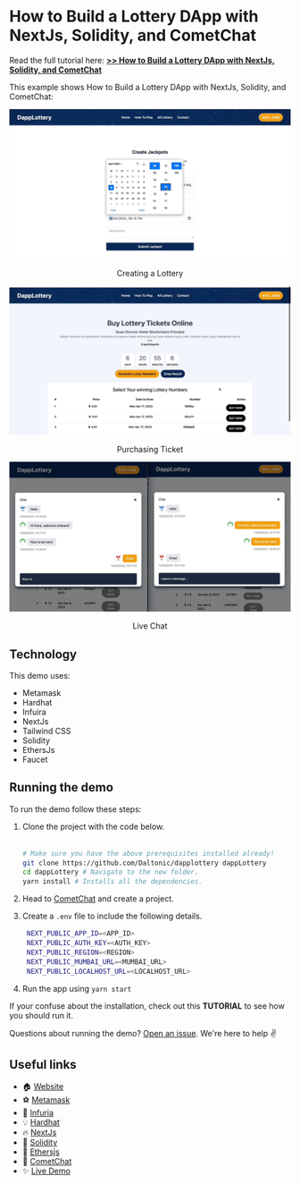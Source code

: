 # How to Build a Lottery DApp with NextJs, Solidity, and CometChat

Read the full tutorial here: [**>> How to Build a Lottery DApp with NextJs, Solidity, and CometChat**](https://daltonic.github.io)

This example shows How to Build a Lottery DApp with NextJs, Solidity, and CometChat:

![Creating a Lottery](./screenshots/0.gif)

<center><figcaption>Creating a Lottery</figcaption></center>


![Purchasing Ticket](./screenshots/1.gif)

<center><figcaption>Purchasing Ticket</figcaption></center>

![Live Chat](./screenshots/2.gif)

<center><figcaption>Live Chat</figcaption></center>

## Technology

This demo uses:

- Metamask
- Hardhat
- Infuira
- NextJs
- Tailwind CSS
- Solidity
- EthersJs
- Faucet

## Running the demo

To run the demo follow these steps:

1. Clone the project with the code below.

   ```sh

   # Make sure you have the above prerequisites installed already!
   git clone https://github.com/Daltonic/dapplottery dappLottery
   cd dappLottery # Navigate to the new folder.
   yarn install # Installs all the dependencies.
   ```

2. Head to [CometChat](https://try.cometchat.com/daltonic) and create a project.

3. Create a `.env` file to include the following details.
   ```sh
    NEXT_PUBLIC_APP_ID=<APP_ID>
    NEXT_PUBLIC_AUTH_KEY=<AUTH_KEY>
    NEXT_PUBLIC_REGION=<REGION>
    NEXT_PUBLIC_MUMBAI_URL=<MUMBAI_URL>
    NEXT_PUBLIC_LOCALHOST_URL=<LOCALHOST_URL>
   ```
4. Run the app using `yarn start`
   <br/>

If your confuse about the installation, check out this **TUTORIAL** to see how you should run it.

Questions about running the demo? [Open an issue](https://github.com/Daltonic/dappLottery/issues). We're here to help ✌️

## Useful links

- 🏠 [Website](https://daltonic.github.io/)
- ⚽ [Metamask](https://metamask.io/)
- 🚀 [Infuria](https://app.infura.io/dashboard/)
- 💡 [Hardhat](https://hardhat.org/)
- 🔥 [NextJs](https://nextjs.org/)
- 🐻 [Solidity](https://soliditylang.org/)
- 👀 [Ethersjs](https://docs.ethers.io/v5/)
- 🎅 [CometChat](https://try.cometchat.com/daltonic)
- ✨ [Live Demo](https://dapplottery.vercel.app/)
